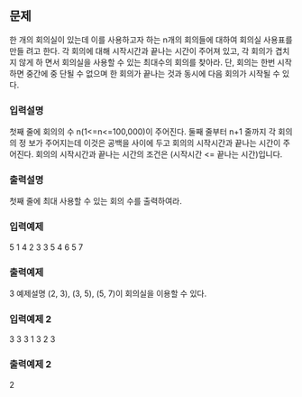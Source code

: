 ## 문제

한 개의 회의실이 있는데 이를 사용하고자 하는 n개의 회의들에 대하여 회의실 사용표를 만들 려고 한다. 각 회의에 대해 시작시간과 끝나는 시간이 주어져 있고, 각 회의가 겹치지 않게 하 면서 회의실을 사용할 수 있는 최대수의 회의를 찾아라. 단, 회의는 한번 시작하면 중간에 중 단될 수 없으며 한 회의가 끝나는 것과 동시에 다음 회의가 시작될 수 있다.

### 입력설명

첫째 줄에 회의의 수 n(1<=n<=100,000)이 주어진다. 둘째 줄부터 n+1 줄까지 각 회의의 정 보가 주어지는데 이것은 공백을 사이에 두고 회의의 시작시간과 끝나는 시간이 주어진다. 회의의 시작시간과 끝나는 시간의 조건은 (시작시간 <= 끝나는 시간)입니다.

### 출력설명

첫째 줄에 최대 사용할 수 있는 회의 수를 출력하여라.

### 입력예제

5
1 4
2 3
3 5
4 6
5 7

### 출력예제

3
예제설명
(2, 3), (3, 5), (5, 7)이 회의실을 이용할 수 있다.

### 입력예제 2

3
3 3
1 3
2 3

### 출력예제 2

2
